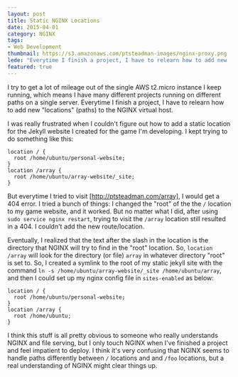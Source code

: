 ```yaml
---
layout: post
title: Static NGINX Locations
date: 2015-04-01
category: NGINX
tags:
- Web Development
thumbnail: https://s3.amazonaws.com/ptsteadman-images/nginx-proxy.png
lede: "Everytime I finish a project, I have to relearn how to add new 'locations' (paths) to the NGINX virtual host."
featured: true
---
```


I try to get a lot of mileage out of the single AWS t2.micro instance I keep running, 
which means I have many different projects running on different paths on a single server.  Everytime I finish a project, I have to relearn how to add new "locations" (paths) to the NGINX virtual host.

I was really frustrated when I couldn't figure out how to add a static location for the Jekyll
website I created for the game I'm developing.  I kept trying to do something like this:

    location / {
      root /home/ubuntu/personal-website;
    }
    location /array {
      root /home/ubuntu/array-website/_site;
    }

But everytime I tried to visit [http://ptsteadman.com/array], I would get a 404 error.
I tried a bunch of things: I changed the "root" of the the `/` location to my game website, and it worked.  But no matter what I did, after using `sudo service nginx restart`,
trying to visit the `/array` location still resulted in a 404.  I couldn't add the new route/location.

Eventually, I realized that the text after the slash in the location is the directory that 
NGINX will try to find in the "root" location.  So, `location /array` will look for the directory (or file)
`array` in whatever directory "root" is set to.  So, I created a symlink to the root of my
static jekyll site with the command `ln -s /home/ubuntu/array-website/_site /home/ubuntu/array`, and 
then I could set up my nginx config file in `sites-enabled` as below:

    location / {
      root /home/ubuntu/personal-website;
    }
    location /array {
      root /home/ubuntu;
    }

I think this stuff is all pretty obvious to someone who really understands NGINX and file serving,
but I only touch NGINX when I've finished a project and feel impatient to deploy.  I think it's very confusing
that NGINX seems to handle paths differently between `/` locations and and `/foo` locations, 
but a real understanding of NGINX might clear things up.

